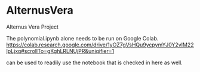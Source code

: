 # AlternusVera
Alternus Vera Project

The polynomial.ipynb alone needs to be run on Google Colab.
https://colab.research.google.com/drive/1yOZ7gVsHQu9ycpymYJ0Y2vIM22IpLjxq#scrollTo=gKghLRLNUjPR&uniqifier=1

can be used to readily use the notebook that is checked in here as well.
